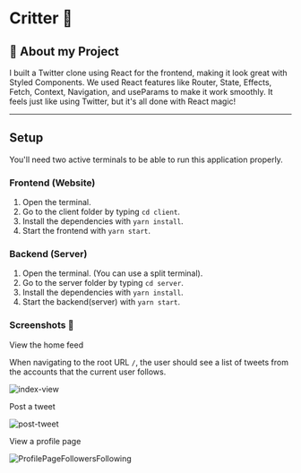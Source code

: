 # Critter 🎥

## 🦉 About my Project

I built a Twitter clone using React for the frontend, making it look great with Styled Components. We used React features like Router, State, Effects, Fetch, Context, Navigation, and useParams to make it work smoothly. It feels just like using Twitter, but it's all done with React magic!

---

## Setup

You'll need two active terminals to be able to run this application properly.

### Frontend (Website)

1. Open the terminal.
2. Go to the client folder by typing `cd client`.
3. Install the dependencies with `yarn install`.
4. Start the frontend with `yarn start`.

### Backend (Server)

1. Open the terminal. (You can use a split terminal).
2. Go to the server folder by typing `cd server`.
3. Install the dependencies with `yarn install`.
4. Start the backend(server) with `yarn start`.

### Screenshots 📸

 View the home feed

When navigating to the root URL `/`, the user should see a list of tweets from the accounts that the current user follows.

![index-view](https://github.com/anabassoua/twitter-clone/assets/48926271/a840a7f9-257a-4618-921e-e9c2e6d37167)

Post a tweet

![post-tweet](https://github.com/anabassoua/twitter-clone/assets/48926271/3621f607-d3e4-4738-bc12-06b98f84a233)

View a profile page

![ProfilePageFollowersFollowing](https://github.com/anabassoua/twitter-clone/assets/48926271/517ba8fc-b79b-4588-9a1c-5c8dc2cb8bff)



